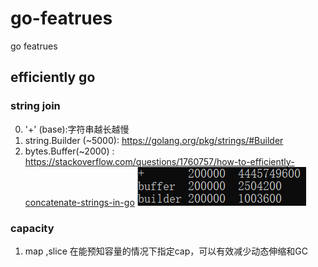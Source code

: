 # go-featrues
go featrues 

## efficiently go  
### string join 
0. '+' (base):字符串越长越慢 
1. string.Builder (~5000): https://golang.org/pkg/strings/#Builder 
2. bytes.Buffer(~2000) : https://stackoverflow.com/questions/1760757/how-to-efficiently-concatenate-strings-in-go 
![beachmark](https://github.com/craftsdong/go-framework/blob/master/string_join_beach.png) 

### capacity 
1. map ,slice 在能预知容量的情况下指定cap，可以有效减少动态伸缩和GC
